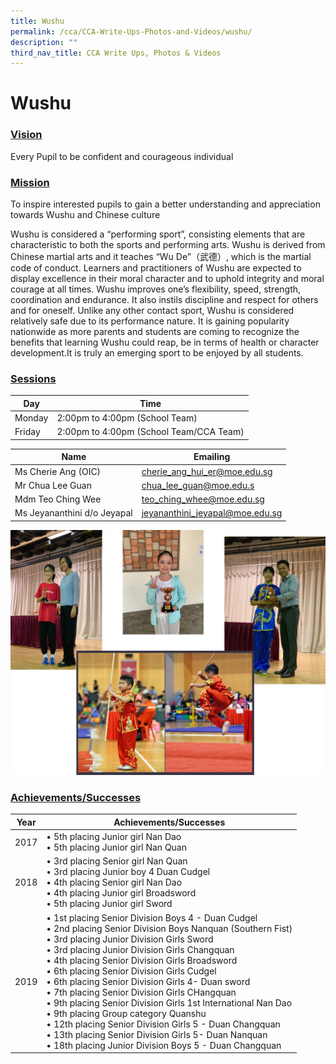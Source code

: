 ```yaml
---
title: Wushu
permalink: /cca/CCA-Write-Ups-Photos-and-Videos/wushu/
description: ""
third_nav_title: CCA Write Ups, Photos & Videos
---
```

# Wushu

### <u>Vision</u>

Every Pupil to be confident and courageous individual

### <u>Mission</u>
To inspire interested pupils to gain a better understanding and appreciation towards Wushu and Chinese culture 

Wushu is considered a “performing sport”, consisting elements that are characteristic to both the sports and performing arts. Wushu is derived from Chinese martial arts and it teaches “Wu De”（武德）, which is the martial code of conduct. Learners and practitioners of Wushu are expected to display excellence in their moral character and to uphold integrity and moral courage at all times. Wushu improves one’s flexibility, speed, strength, coordination and endurance. It also instils discipline and respect for others and for oneself. Unlike any other contact sport, Wushu is considered relatively safe due to its performance nature. It is gaining popularity nationwide as more parents and students are coming to recognize the benefits that learning Wushu could reap, be in terms of health or character development.It is truly an emerging sport to be enjoyed by all students.

### <b><u>Sessions</u></b>

| Day | Time |
| --- | --- |
| Monday | 2:00pm to 4:00pm (School Team) |
| Friday | 2:00pm to 4:00pm (School Team/CCA Team) |


| Name                               | Emailing                         |
|------------------------------------|----------------------------------|
| Ms Cherie Ang (OIC)                | [cherie\_ang\_hui\_er@moe.edu.sg](mailto:cherie_ang_hui_er@moe.edu.sg)    |
| Mr Chua Lee Guan                   | [chua\_lee\_guan@moe.edu.s](mailto:chua_lee_guan@moe.edu.sg)        |
| Mdm Teo Ching Wee                  |[teo\_ching\_whee@moe.edu.sg](mailto:teo_ching_whee@moe.edu.sg)       |
| Ms Jeyananthini d/o Jeyapal        | [jeyananthini\_jeyapal@moe.edu.sg](mailto:eyananthini_jeyapal@moe.edu.sg)  |

![](/images/Cca/Wushu/1.jpg)

### <b><u>Achievements/Successes</u></b>


| Year | Achievements/Successes                       |
|------|----------------------------------------------------------------------------------------------------------------|
| 2017 | • 5th placing Junior girl Nan Dao<br>• 5th placing Junior girl Nan Quan                              |
| 2018 | • 3rd placing Senior girl Nan Quan<br>• 3rd  placing Junior boy 4 Duan Cudgel<br>• 4th placing Senior girl Nan Dao<br>• 4th placing Junior girl Broadsword<br>• 5th placing Junior girl Sword                     |
| 2019 | •  1st placing Senior Division Boys 4 - Duan Cudgel<br>• 2nd placing Senior Division Boys Nanquan (Southern Fist)<br>• 3rd placing Junior Division Girls Sword<br>• 3rd placing Junior Division Girls Changquan<br>• 4th placing Senior Division Girls Broadsword<br>• 6th placing Senior Division Girls Cudgel<br>• 6th placing Senior Division Girls 4- Duan sword<br>• 7th placing Senior Division Girls CHangquan<br>• 9th placing Senior Division Girls 1st International Nan Dao<br>• 9th placing Group category Quanshu<br>• 12th placing Senior Division Girls 5 -  Duan Changquan<br>• 13th placing Senior Division Girls 5- Duan Nanquan<br>• 18th placing Junior Division Boys 5 -  Duan Changquan |